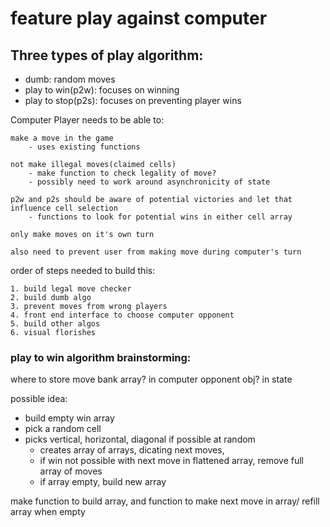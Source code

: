 

# feature play against computer

## Three types of play algorithm:

- dumb: random moves
- play to win(p2w): focuses on winning
- play to stop(p2s): focuses on preventing player wins

Computer Player needs to be able to:
    
    make a move in the game
        - uses existing functions
    
    not make illegal moves(claimed cells)
        - make function to check legality of move?
        - possibly need to work around asynchronicity of state
    
    p2w and p2s should be aware of potential victories and let that influence cell selection
        - functions to look for potential wins in either cell array
                
    only make moves on it's own turn
    
    also need to prevent user from making move during computer's turn

order of steps needed to build this:
        
    1. build legal move checker
    2. build dumb algo
    3. prevent moves from wrong players
    4. front end interface to choose computer opponent
    5. build other algos
    6. visual florishes

### play to win algorithm brainstorming:

where to store move bank array? in computer opponent obj? in state

possible idea: 
- build empty win array
- pick a random cell
- picks vertical, horizontal, diagonal if possible at random
    - creates array of arrays, dicating next moves,
    - if win not possible with next move in flattened array, remove full array of moves
    - if array empty, build new array
    
make function to build array, and function to make next move in array/ refill array when empty
